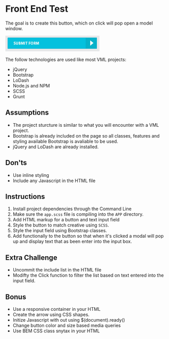 # Front End Test

The goal is to create this button, which on click will pop open a model window. 

![image](assets/button.jpg)

The follow technologies are used like most VML projects:

* jQuery
* Bootstrap
* LoDash
* Node.js and NPM
* SCSS
* Grunt


## Assumptions 

* The project sturcture is similar to what you will encounter with a VML project. 
* Bootstrap is already included on the page so all classes, features and styling available Bootstrap is avaliable to be used. 
* jQuery and LoDash are already installed. 


## Don'ts

* Use inline styling
* Include any Javascript in the HTML file


## Instructions 

1. Install project dependencies through the Command Line
2. Make sure the `app.scss` file is compiling into the `APP` directory. 
3. Add HTML markup for a button and text input field
4. Style the button to match creative using `SCSS`. 
5. Style the input field using Bootstrap classes.
6. Add functionally to the button so that when it's clicked a modal will pop up and display text that as been enter into the input box. 


## Extra Challenge

*	Uncommit the include list in the HTML file 
*	Modifty the Click function to filter the list based on text entered into the input field.


## Bonus


* Use a responsive container in your HTML
* Create the arrow using CSS shapes. 
* Initize Javascript with out using $(document).ready()
* Change button color and size based media queries 
* Use BEM CSS class snytax in your HTML


